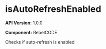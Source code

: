 # isAutoRefreshEnabled

**API Version:** 1.0.0

**Component:** RebelCODE

Checks if auto-refresh is enabled

